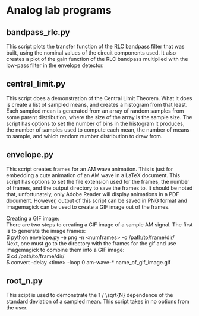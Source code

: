 Analog lab programs
===============================

bandpass\_rlc.py
----------------------

This script plots the transfer function of the RLC bandpass filter that was
built, using the nominal values of the circuit components used. It also
creates a plot of the gain function of the RLC bandpass multiplied with the
low-pass filter in the envelope detector.

central\_limit.py
---------------------

This script does a demonstration of the Central Limit Theorem. What it does is
create a list of sampled means, and creates a histogram from that least. Each
sampled mean is generated from an array of random samples from some parent
distribution, where the size of the array is the sample size. The script has
options to set the number of bins in the histogram it produces, the number of
samples used to compute each mean, the number of means to sample, and which
random number distribution to draw from.

envelope.py
-------------------

This script creates frames for an AM wave animation. This is just for embedding
a cute animation of an AM wave in a LaTeX document. This script has options to
set the file extension used for the frames, the number of frames, and the output
directory to save the frames to. It should be noted that, unfortunately, only
Adobe Reader will display animations in a PDF document. However, output of this
script can be saved in PNG format and imagemagick can be used to create a GIF
image out of the frames.  
  
Creating a GIF image:  
There are two steps to creating a GIF image of a sample AM signal. The first is
to generate the image frames:  
$ python envelope.py -e png -n \<numframes\> -o /path/to/frame/dir/  
Next, one must go to the directory with the frames for the gif and use
imagemagick to combine them into a GIF image:  
$ cd /path/to/frame/dir/  
$ convert -delay \<time\> -loop 0 am-wave-\* name\_of\_gif\_image.gif

root\_n.py
-------------------

This scipt is used to demonstrate the 1 / \sqrt{N} dependence of the standard
deviation of a sampled mean. This script takes in no options from the user.
